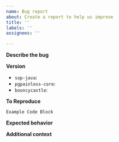 ```yaml
---
name: Bug report
about: Create a report to help us improve
title: ''
labels: ''
assignees: ''

---
```


**Describe the bug**
<!-- A clear and concise description of what the bug is. -->

**Version**
<!-- What versions of the following libraries are you using? -->
- `sop-java`:
- `pgpainless-core`:
- `bouncycastle`: 

**To Reproduce**
<!-- Steps to reproduce the behavior: -->
```
Example Code Block
```

**Expected behavior**
<!-- A clear and concise description of what you expected to happen. -->

**Additional context**
<!-- Add any other context about the problem here. -->
